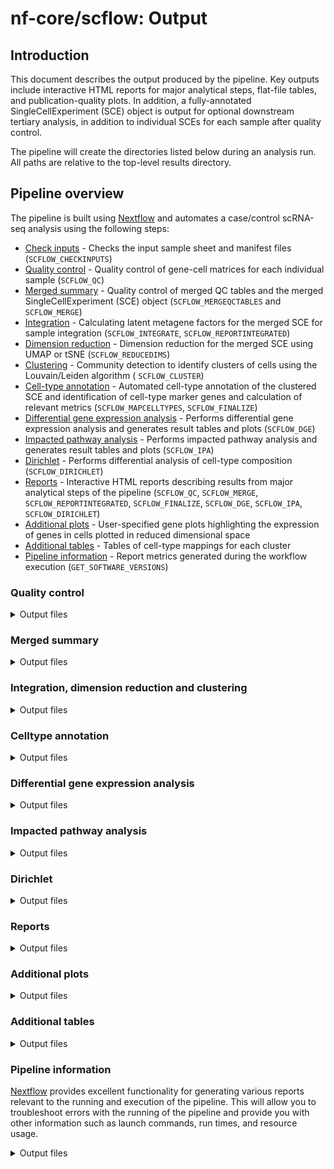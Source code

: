 # nf-core/scflow: Output

## Introduction

This document describes the output produced by the pipeline. Key outputs include interactive HTML reports for major analytical steps, flat-file tables, and publication-quality plots. In addition, a fully-annotated SingleCellExperiment (SCE) object is output for optional downstream tertiary analysis, in addition to individual SCEs for each sample after quality control.

The pipeline will create the directories listed below during an analysis run. All paths are relative to the top-level results directory.

## Pipeline overview

The pipeline is built using [Nextflow](https://www.nextflow.io/) and automates a case/control scRNA-seq analysis using the following steps:

* [Check inputs](#check_inputs) - Checks the input sample sheet and manifest files (`SCFLOW_CHECKINPUTS`)
* [Quality control](#qc) - Quality control of gene-cell matrices for each individual sample (`SCFLOW_QC`)
* [Merged summary](#merged) - Quality control of merged QC tables and the merged SingleCellExperiment (SCE) object (`SCFLOW_MERGEQCTABLES` and `SCFLOW_MERGE`)
* [Integration](#integration) - Calculating latent metagene factors for the merged SCE for sample integration (`SCFLOW_INTEGRATE`, `SCFLOW_REPORTINTEGRATED`)
* [Dimension reduction](#dimension_reduction) - Dimension reduction for the merged SCE using UMAP or tSNE (`SCFLOW_REDUCEDIMS`)
* [Clustering](#clustering) - Community detection to identify clusters of cells using the Louvain/Leiden algorithm ( `SCFLOW_CLUSTER`)
* [Cell-type annotation](#celltype_annotation) - Automated cell-type annotation of the clustered SCE and identification of cell-type marker genes and calculation of relevant metrics (`SCFLOW_MAPCELLTYPES`, `SCFLOW_FINALIZE`)
* [Differential gene expression analysis](#DGE) - Performs differential gene expression analysis and generates result tables and plots (`SCFLOW_DGE`)
* [Impacted pathway analysis](#IPA) - Performs impacted pathway analysis and generates result tables and plots  (`SCFLOW_IPA`)
* [Dirichlet](#dirichlet) - Performs differential analysis of cell-type composition (`SCFLOW_DIRICHLET`)
* [Reports](#reports) - Interactive HTML reports describing results from major analytical steps of the pipeline (`SCFLOW_QC`, `SCFLOW_MERGE`, `SCFLOW_REPORTINTEGRATED`, `SCFLOW_FINALIZE`, `SCFLOW_DGE`, `SCFLOW_IPA`, `SCFLOW_DIRICHLET`)
* [Additional plots](#plots) - User-specified gene plots highlighting the expression of genes in cells plotted in reduced dimensional space 
* [Additional tables](#tables) - Tables of cell-type mappings for each cluster
* [Pipeline information](#pipeline-information) - Report metrics generated during the workflow execution (`GET_SOFTWARE_VERSIONS`)

### Quality control

<details markdown="1">
<summary>Output files</summary>

* `quality_control/`
    * `merged.tsv` : A `.tsv` file containing detailed individual-sample QC metrics for all samples. 

* `quality_cotrol/<manifest>/`
    * `qc_plot_data` : `.tsv` files for major QC values for plotting.
    * `qc_plots` : `.png` files included in the `.html` reports for major qc steps.
    * `sce/<manifest_sce>/`: Post-QC SCE for an individual sample. It is possible to use the read_sce() function of the scFlow R package to read in this object.

</details>

### Merged summary

<details markdown="1">
<summary>Output files</summary>

* `merged/`
    * `merged_plots/` : Pseudobulk plots from the `*_scflow_merged_report.html` report.
    * `merge_summary_plots/` : High-resolution plots from the `*_scflow_merged_report.html` report.

</details>

### Integration, dimension reduction and clustering

<details markdown="1">
<summary>Output files</summary>

The process `SCFLOW_REPORTINTEGRATED` saves an interactive integration and clustering HTML report to the reports/ folder.

</details>

### Celltype annotation

<details markdown="1">
<summary>Output files</summary>

* `celltype_markers/celltype_marker_plots/`
    * `*.pdf` : `.pdf` image of the marker gene plots for clusters and cluster_celltype variables.
    * `*.png` : `.png` image of the marker gene plots for clusters and cluster_celltype variables.

* `celltype_markers/celltype_marker_tables/`
    * `*.tsv` : `.tsv` files for all and top n marker genes for clusters and cluster_celltype variables 

* `final/`
    * `SCE/final_sce` : The directory containing the final SCE with all metadata and dimensionality reduction, clustering and cell-type annotation. It is possible to use the read_sce() function of the scFlow R package to read in this object.
    * `celltypes.tsv` : A `.tsv` file giving the final number of all cell-types and number of nuclei/cells per cell-type.

</details>

### Differential gene expression analysis

<details markdown="1">
<summary>Output files</summary>

* `DGE/<cluster_celltype>/`
    * `*.tsv` : A `.tsv` file containing all genes with statistical results of the fitted model, including logFC, adjusted p-value, etc.
    * `de_plots` : Directory containing the volcano plot used in the `scflow_de_report.html` report.

</details>

### Impacted pathway analysis

<details markdown="1">
<summary>Output files</summary>

* `IPA/<cluster_celltype>/`
    * `<enrichment_tool>/<de_table>/` : Directory containing a `.png` plot of the top 10 significant impacted pathways and `.tsv` file containing all significantly impacted pathways.

</details>

### Dirichlet

<details markdown="1">
<summary>Output files</summary>
The process `SCFLOW_DIRICHLET` saves a differential cell-composition report to the `reports/` folder.
    
</details>

### Reports

<details markdown="1">
<summary>Output files</summary>

* `reports/`
    * `qc/*_scflow_qc_report.html` : Per-sample QC reports containing post-QC summaries, key parameters used, QC plots, etc.
    * `merged_report/*_scflow_merged_report.html` : The merged summary report containing inter-sample QC metrics.
    * `integration_report/integrate_report_scflow.html` : The integration report describing key parameters for integration and visual and quantitative outputs of integration performance.
    * `celltype_metrics_report/scflow_celltype_metrics_report.html` : The cell-type metrics report, including cluster and cell-type annotations, marker genes, and additional metrics.
    * `DGE/*scflow_de_report.html` : Individual reports for each differential gene expression model fit for each cell-type.
    * `IPA/*scflow_ipa_report.html` : Individual reports from impacted pathway analysis with plots and tables of  enrichment results.
    * `dirichlet_report/*dirichlet_report.html` : Dirichlet report for differential cell-type composition analysis.

</details>


### Additional plots

<details markdown="1">
<summary>Output files</summary>

* `plots/reddim_gene_plots`
    * `<plotreddim_reduction_methods>/<celltypes>` : Directories of plots of gene expression in 2D space for each gene in the `reddim_genes.yml` file. 

</details>

### Additional tables

<details markdown="1">
<summary>Output files</summary>

* `tables/celltype_mappings/`
    * `celltype_mappings.tsv` : A `.tsv` file with the automated cell-type annotations generated by the process `SCFLOW_MAPCELLTYPES`.  Optionally copy this file to a new location, update it, and return to the analysis with the `--celltype_mappings` parameter to manually revise cell-type annotations for clusters.

</details>

### Pipeline information

[Nextflow](https://www.nextflow.io/docs/latest/tracing.html) provides excellent functionality for generating various reports relevant to the running and execution of the pipeline. This will allow you to troubleshoot errors with the running of the pipeline and provide you with other information such as launch commands, run times, and resource usage.

<details markdown="1">
<summary>Output files</summary>

* `pipeline_info/`
    * Reports generated by Nextflow: `execution_report.html`, `execution_timeline.html`, `execution_trace.txt` and `pipeline_dag.svg`.
    * Reports generated by the pipeline: `software_versions.tsv`.

</details>


